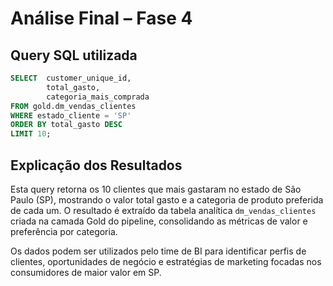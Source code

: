 # Análise Final – Fase 4

## Query SQL utilizada

```sql
SELECT  customer_unique_id, 
        total_gasto, 
        categoria_mais_comprada
FROM gold.dm_vendas_clientes
WHERE estado_cliente = 'SP'
ORDER BY total_gasto DESC
LIMIT 10;
```

## Explicação dos Resultados

Esta query retorna os 10 clientes que mais gastaram no estado de São Paulo (SP), mostrando o valor total gasto e a categoria de produto preferida de cada um. O resultado é extraído da tabela analítica `dm_vendas_clientes` criada na camada Gold do pipeline, consolidando as métricas de valor e preferência por categoria.

Os dados podem ser utilizados pelo time de BI para identificar perfis de clientes, oportunidades de negócio e estratégias de marketing focadas nos consumidores de maior valor em SP.
